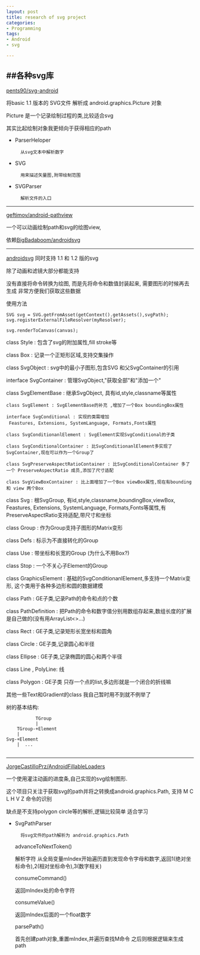 ```yaml
---
layout: post
title: research of svg project
categories:
- Programming
tags:
- Android
- svg

---
```


##各种svg库
---

[pents90/svg-android](https://github.com/pents90/svg-android/tree/master/svgandroid)

将basic 1.1 版本的 SVG文件 解析成 android.graphics.Picture 对象

Picture 是一个记录绘制过程的类,比较适合svg

其实比起绘制对象我更倾向于获得相应的path

- ParserHeloper
	
		从svg文本中解析数字
- SVG
		
		用来描述矢量图,附带绘制范围

- SVGParser

		解析文件的入口
		
		
---
[geftimov/android-pathview](https://github.com/geftimov/android-pathview)

一个可以动画绘制path和svg的绘图view,

依赖[BigBadaboom/androidsvg](https://github.com/BigBadaboom/androidsvg)

---

[androidsvg](http://bigbadaboom.github.io/androidsvg/)
同时支持 1.1 和 1.2 版的svg

除了动画和滤镜大部分都能支持

没有直接将命令转换为绘图, 而是先将命令和数值封装起来, 需要图形的时候再去生成 非常方便我们获取这些数据

使用方法

```
SVG svg = SVG.getFromAsset(getContext().getAssets(),svgPath);
svg.registerExternalFileResolver(myResolver);

svg.renderToCanvas(canvas);
```
class Style : 包含了svg的附加属性,fill stroke等

class Box : 记录一个正矩形区域,支持交集操作

class SvgObject : svg中的最小子图形,包含SVG 和父SvgContainer的引用

interface SvgContainer : 管理SvgObject,"获取全部"和"添加一个"

class SvgElementBase : 继承SvgObject, 具有id,style,classname等属性

```
class SvgElement : SvgElementBase的补充 ,增加了一个Box boundingBox属性

interface SvgConditional : 实现的类需增加
 Feastures, Extensions, SystemLanguage, Formats,Fonts属性
 
class SvgConditionanlElement : SvgElement实现SvgConditional的子类  
 
class SvgConditionalContainer : 比SvgConditionanlElement多实现了SvgContainer,现在可以作为一个Group了

class SvgPreserveAspectRatioContainer : 比SvgConditionalContainer 多了一个 PreserveAspectRatio 成员,添加了尺寸适配

class SvgViewBoxContainer : 比上面增加了一个Box viewBox属性,现在有bounding 和 view 两个Box

```
class Svg : 根SvgGroup, 有id,style,classname,boundingBox,viewBox,
Feastures, Extensions, SystemLanguage, Formats,Fonts等属性,有PreserveAspectRatio支持适配,带尺寸和坐标



class Group : 作为Group支持子图形的Matrix变形

class Defs : 标示为不直接转化的Group

class Use : 带坐标和长宽的Group (为什么不用Box?)

class Stop : 一个不关心子Element的Group

class GraphicsElement : 基础的SvgConditionanlElement,多支持一个Matrix变形, 这个类用于各种多边形和圆的数据建模

class Path : GE子类,记录Path的命令和点的个数

class PathDefinition : 把Path的命令和数字值分别用数组存起来,数组长度的扩展是自己做的(没有用ArrayList<>...)

class Rect : GE子类,记录矩形长宽坐标和圆角

class Circle : GE子类,记录圆心和半径

class Ellipse : GE子类,记录椭圆的圆心和两个半径

class Line , PolyLine: 线

class Polygon : GE子类 只存一个点的list,多边形就是一个闭合的折线嘛

其他一些Text和Gradient的class 我自己暂时用不到就不例举了

树的基本结构:

```
		   TGroup
		   |
	TGroup-+Element
	|
Svg-+Element
	|  ...
	
```

---
[JorgeCastilloPrz/AndroidFillableLoaders](https://github.com/JorgeCastilloPrz/AndroidFillableLoaders)

一个使用灌注动画的进度条,自己实现的svg绘制图形.

这个项目只关注于获取svg的path并将之转换成android.graphics.Path, 支持 M C L H V Z 命令的识别

缺点是不支持polygon circle等的解析,逻辑比较简单 适合学习

- SvgPathParser

		将svg文件的path解析为 android.graphics.Path
	advanceToNextToken()

	解析字符 从全局变量mIndex开始遍历直到发现命令字母和数字,返回1(绝对坐标命令),2(相对坐标命令),3(数字相关)

	consumeCommand()

	返回mIndex处的命令字符
	
	consumeValue()
	
	返回mIndex后面的一个float数字
	
	parsePath()
	
	首先创建path对象,重置mIndex,并遍历查找M命令
	之后则根据逻辑来生成path
	
	
	